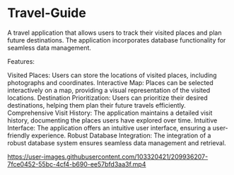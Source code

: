 # Travel-Guide

A travel application that allows users to track their visited places and plan future destinations. The application incorporates database functionality for seamless data management.

Features:

Visited Places: Users can store the locations of visited places, including photographs and coordinates.
Interactive Map: Places can be selected interactively on a map, providing a visual representation of the visited locations.
Destination Prioritization: Users can prioritize their desired destinations, helping them plan their future travels efficiently.
Comprehensive Visit History: The application maintains a detailed visit history, documenting the places users have explored over time.
Intuitive Interface: The application offers an intuitive user interface, ensuring a user-friendly experience.
Robust Database Integration: The integration of a robust database system ensures seamless data management and retrieval.

https://user-images.githubusercontent.com/103320421/209936207-7fce0452-55bc-4cf4-b690-ee57bfd3aa3f.mp4

